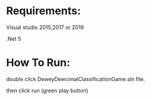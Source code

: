 # Requirements:

Visual studio 2015,2017 or 2019

.Net 5

# How To Run:

double click DeweyDewcimalClassificationGame.sln file.

then click run (green play button)
